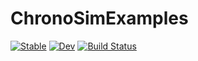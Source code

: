 # ChronoSimExamples

[![Stable](https://img.shields.io/badge/docs-stable-blue.svg)](https://adolgert.github.io/ChronoSimExamples.jl/stable/)
[![Dev](https://img.shields.io/badge/docs-dev-blue.svg)](https://adolgert.github.io/ChronoSimExamples.jl/dev/)
[![Build Status](https://github.com/adolgert/ChronoSimExamples.jl/actions/workflows/CI.yml/badge.svg?branch=main)](https://github.com/adolgert/ChronoSimExamples.jl/actions/workflows/CI.yml?query=branch%3Amain)
